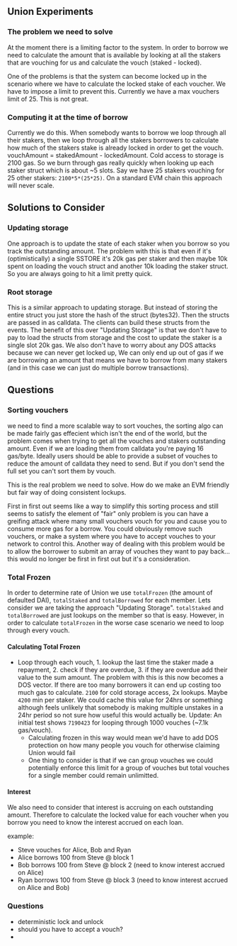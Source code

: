 ## Union Experiments

### The problem we need to solve

At the moment there is a limiting factor to the system. In order to borrow
we need to calculate the amount that is available by looking at all the stakers
that are vouching for us and calculate the vouch (staked - locked).

One of the problems is that the system can become locked up in the scenario where we have to calculate the
locked stake of each voucher. We have to impose a limit to prevent this. Currently we have a max vouchers
limit of 25. This is not great.

### Computing it at the time of borrow

Currently we do this. When somebody wants to borrow we loop through all their stakers, then we loop through
all the stakers borrowers to calculate how much of the stakers stake is already locked in order to get the
vouch. vouchAmount = stakedAmount - lockedAmount. Cold access to storage is 2100 gas. So we burn through gas
really quickly when looking up each staker struct which is about ~5 slots. Say we have 25 stakers vouching for
25 other stakers: `2100*5*(25*25)`. On a standard EVM chain this approach will never scale.

## Solutions to Consider

### Updating storage

One approach is to update the state of each staker when you borrow so you track the outstanding amount. The problem with
this is that even if it's (optimistically) a single SSTORE it's 20k gas per staker and then maybe 10k spent
on loading the vouch struct and another 10k loading the staker struct. So you are always going to hit a limit
pretty quick.

### Root storage

This is a similar approach to updating storage. But instead of storing the entire struct you just store the
hash of the struct (bytes32). Then the structs are passed in as calldata. The clients can build these structs
from the events. The benefit of this over "Updating Storage" is that we don't have to pay to load the structs
from storage and the cost to update the staker is a single slot 20k gas. We also don't have to worry about any
DOS attacks because we can never get locked up, We can only end up out of gas if we are borrowing an amount that
means we have to borrow from many stakers (and in this case we can just do multiple borrow transactions).

## Questions

### Sorting vouchers

we need to find a more scalable way to sort vouches, the sorting algo can be made fairly gas effecient which isn't the
end of the world, but the problem comes when trying to get all the vouches and stakers outstanding amount. Even if we
are loading them from calldata you're paying 16 gas/byte. Ideally users should be able to provide a subset of vouches to
reduce the amount of calldata they need to send. But if you don't send the full set you can't sort them by vouch.

This is the real problem we need to solve. How do we make an EVM friendly but fair way of doing consistent lockups.

First in first out seems like a way to simplify this sorting process and still seems to satisfy the element of "fair" only
problem is you can have a greifing attack where many small vouchers vouch for you and cause you to consume more gas for
a borrow. You could obviously remove such vouchers, or make a system where you have to accept vouches to your network to
control this. Another way of dealing with this problem would be to allow the borrower to submit an array of vouches they
want to pay back... this would no longer be first in first out but it's a consideration.


### Total Frozen

In order to determine rate of Union we use `totalFrozen` (the amount of defaulted DAI), `totalStaked` and `totalBorrowed` for
each member. Lets consider we are taking the approach "Updating Storage". `totalStaked` and `totalBorrowed` are just lookups
on the member so that is easy. However, in order to calculate `totalFrozen` in the worse case scenario we need to loop through
every vouch.

#### Calculating Total Frozen

-  Loop through each vouch, 1. lookup the last time the staker made a repayment, 2. check if they are overdue, 3. if they are overdue
   add their value to the sum amount. The problem with this is this now becomes a DOS vector. If there are too many borrowers it can end
   up costing too much gas to calculate. `2100` for cold storage access, 2x lookups. Maybe `4200` min per staker. We could cache this value
   for 24hrs or something although feels unlikely that somebody is making multiple unstakes in a 24hr period so not sure how useful this
   would actually be. Update: An initial test shows `7190423` for looping through 1000 vouches (~7.1k gas/vouch).
   - Calculating frozen in this way would mean we'd have to add DOS protection on how many people you vouch for otherwise claiming Union would fail
   - One thing to consider is that if we can group vouches we could potentially enforce this limit for a group of vouches but total vouches for a single member could remain unlimitted.

#### Interest

We also need to consider that interest is accruing on each outstanding amount. Therefore to calculate the locked value for each voucher when you borrow you need to know the interest accrued on each loan.

example:
- Steve vouches for Alice, Bob and Ryan
- Alice borrows 100 from Steve @ block 1 
- Bob borrows 100 from Steve @ block 2 (need to know interest accrued on Alice)
- Ryan borrows 100 from Steve @ block 3 (need to know interest accrued on Alice and Bob)

### Questions

- deterministic lock and unlock
- should you have to accept a vouch?
- 
